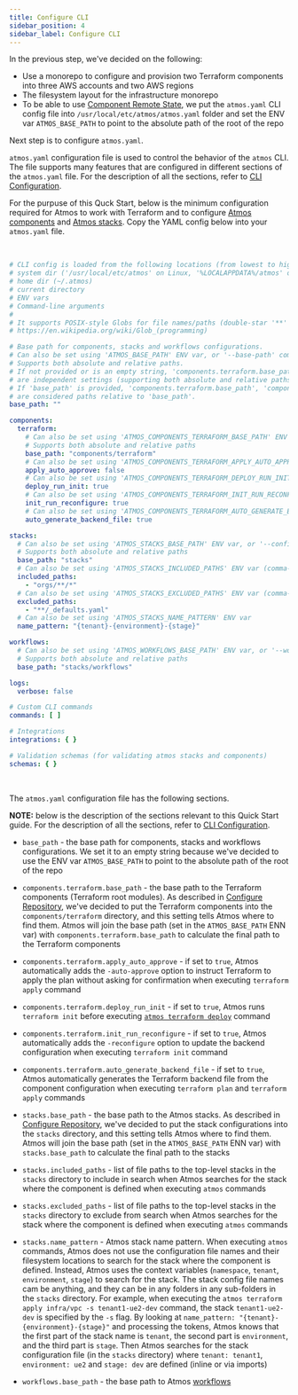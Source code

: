 ```yaml
---
title: Configure CLI
sidebar_position: 4
sidebar_label: Configure CLI
---
```


In the previous step, we've decided on the following:

- Use a monorepo to configure and provision two Terraform components into three AWS accounts and two AWS regions
- The filesystem layout for the infrastructure monorepo
- To be able to use [Component Remote State](/core-concepts/components/remote-state), we put the `atmos.yaml` CLI config file
  into `/usr/local/etc/atmos/atmos.yaml` folder and set the ENV var `ATMOS_BASE_PATH` to point to the absolute path of the root of the repo

Next step is to configure `atmos.yaml`.

`atmos.yaml` configuration file is used to control the behavior of the `atmos` CLI. The file supports many features that are configured in different
sections of the `atmos.yaml` file. For the description of all the sections, refer to [CLI Configuration](/cli/configuration).

For the purpuse of this Quck Start, below is the minimum configuration required for Atmos to work with Terraform and to
configure [Atmos components](/core-concepts/components) and [Atmos stacks](/core-concepts/stacks). Copy the YAML config below into your `atmos.yaml`
file.

<br/>

```yaml
# CLI config is loaded from the following locations (from lowest to highest priority):
# system dir ('/usr/local/etc/atmos' on Linux, '%LOCALAPPDATA%/atmos' on Windows)
# home dir (~/.atmos)
# current directory
# ENV vars
# Command-line arguments
#
# It supports POSIX-style Globs for file names/paths (double-star '**' is supported)
# https://en.wikipedia.org/wiki/Glob_(programming)

# Base path for components, stacks and workflows configurations.
# Can also be set using 'ATMOS_BASE_PATH' ENV var, or '--base-path' command-line argument.
# Supports both absolute and relative paths.
# If not provided or is an empty string, 'components.terraform.base_path', 'components.helmfile.base_path', 'stacks.base_path' and 'workflows.base_path'
# are independent settings (supporting both absolute and relative paths).
# If 'base_path' is provided, 'components.terraform.base_path', 'components.helmfile.base_path', 'stacks.base_path' and 'workflows.base_path'
# are considered paths relative to 'base_path'.
base_path: ""

components:
  terraform:
    # Can also be set using 'ATMOS_COMPONENTS_TERRAFORM_BASE_PATH' ENV var, or '--terraform-dir' command-line argument
    # Supports both absolute and relative paths
    base_path: "components/terraform"
    # Can also be set using 'ATMOS_COMPONENTS_TERRAFORM_APPLY_AUTO_APPROVE' ENV var
    apply_auto_approve: false
    # Can also be set using 'ATMOS_COMPONENTS_TERRAFORM_DEPLOY_RUN_INIT' ENV var, or '--deploy-run-init' command-line argument
    deploy_run_init: true
    # Can also be set using 'ATMOS_COMPONENTS_TERRAFORM_INIT_RUN_RECONFIGURE' ENV var, or '--init-run-reconfigure' command-line argument
    init_run_reconfigure: true
    # Can also be set using 'ATMOS_COMPONENTS_TERRAFORM_AUTO_GENERATE_BACKEND_FILE' ENV var, or '--auto-generate-backend-file' command-line argument
    auto_generate_backend_file: true

stacks:
  # Can also be set using 'ATMOS_STACKS_BASE_PATH' ENV var, or '--config-dir' and '--stacks-dir' command-line arguments
  # Supports both absolute and relative paths
  base_path: "stacks"
  # Can also be set using 'ATMOS_STACKS_INCLUDED_PATHS' ENV var (comma-separated values string)
  included_paths:
    - "orgs/**/*"
  # Can also be set using 'ATMOS_STACKS_EXCLUDED_PATHS' ENV var (comma-separated values string)
  excluded_paths:
    - "**/_defaults.yaml"
  # Can also be set using 'ATMOS_STACKS_NAME_PATTERN' ENV var
  name_pattern: "{tenant}-{environment}-{stage}"

workflows:
  # Can also be set using 'ATMOS_WORKFLOWS_BASE_PATH' ENV var, or '--workflows-dir' command-line arguments
  # Supports both absolute and relative paths
  base_path: "stacks/workflows"

logs:
  verbose: false

# Custom CLI commands
commands: [ ]

# Integrations
integrations: { }

# Validation schemas (for validating atmos stacks and components)
schemas: { }
```

<br/>

The `atmos.yaml` configuration file has the following sections.

__NOTE:__ below is the description of the sections relevant to this Quick Start guide. For the description of all the sections, refer
to [CLI Configuration](/cli/configuration).

- `base_path` - the base path for components, stacks and workflows configurations. We set it to an empty string because we've decided to use the ENV
  var `ATMOS_BASE_PATH` to point to the absolute path of the root of the repo

- `components.terraform.base_path` - the base path to the Terraform components (Terraform root modules). As described in
  [Configure Repository](/quick-start/configure-repository), we've decided to put the Terraform components into the `components/terraform` directory,
  and this setting tells Atmos where to find them. Atmos will join the base path (set in the `ATMOS_BASE_PATH` ENN var)
  with `components.terraform.base_path` to calculate the final path to the Terraform components

- `components.terraform.apply_auto_approve` - if set to `true`, Atmos automatically adds the `-auto-approve` option to instruct Terraform to apply the
  plan without asking for confirmation when executing `terraform apply` command

- `components.terraform.deploy_run_init` - if set to `true`, Atmos runs `terraform init` before
  executing [`atmos terraform deploy`](/cli/commands/terraform/deploy) command

- `components.terraform.init_run_reconfigure` - if set to `true`, Atmos automatically adds the `-reconfigure` option to update the backend
  configuration when executing `terraform init` command

- `components.terraform.auto_generate_backend_file` - if set to `true`, Atmos automatically generates the Terraform backend file from the component
  configuration when executing `terraform plan` and `terraform apply` commands

- `stacks.base_path` - the base path to the Atmos stacks. As described in
  [Configure Repository](/quick-start/configure-repository), we've decided to put the stack configurations into the `stacks` directory,
  and this setting tells Atmos where to find them. Atmos will join the base path (set in the `ATMOS_BASE_PATH` ENN var)
  with `stacks.base_path` to calculate the final path to the stacks

- `stacks.included_paths` - list of file paths to the top-level stacks in the `stacks` directory to include in search when Atmos searches for the
  stack where the component is defined when executing `atmos` commands

- `stacks.excluded_paths` - list of file paths to the top-level stacks in the `stacks` directory to exclude from search when Atmos searches for the
  stack where the component is defined when executing `atmos` commands

- `stacks.name_pattern` - Atmos stack name pattern. When executing `atmos` commands, Atmos does not use the configuration file names and their
  filesystem locations to search for the stack where the component is defined. Instead, Atmos uses the context
  variables (`namespace`, `tenant`, `environment`, `stage`) to search for the stack. The stack config file names cam be anything, and they can be in
  any folders in any sub-folders in the `stacks` directory. For example, when executing the `atmos terraform apply infra/vpc -s tenant1-ue2-dev`
  command, the stack `tenant1-ue2-dev` is specified by the `-s` flag. By looking at `name_pattern: "{tenant}-{environment}-{stage}"` and processing
  the tokens, Atmos knows that the first part of the stack name is `tenant`, the second part is `environment`, and the third part is `stage`. Then
  Atmos searches for the stack configuration file (in the `stacks` directory) where `tenant: tenant1`, `environment: ue2` and `stage: dev` are
  defined (inline or via imports)

- `workflows.base_path` - the base path to Atmos [workflows](/core-concepts/workflows)

